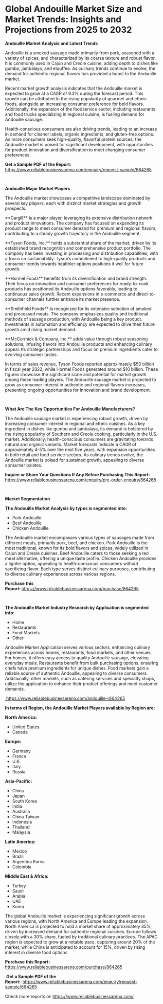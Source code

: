 <p><h1>Global Andouille Market Size and Market Trends: Insights and Projections from 2025 to 2032</h1></p><p><strong>Andouille Market Analysis and Latest Trends</strong></p>
<p><p>Andouille is a smoked sausage made primarily from pork, seasoned with a variety of spices, and characterized by its coarse texture and robust flavor. It is commonly used in Cajun and Creole cuisine, adding depth to dishes like gumbo, jambalaya, and etouffee. As culinary trends continue to evolve, the demand for authentic regional flavors has provided a boost to the Andouille market.</p><p>Recent market growth analysis indicates that the Andouille market is expected to grow at a CAGR of 9.3% during the forecast period. This growth can be attributed to the rising popularity of gourmet and ethnic foods, alongside an increasing consumer preference for bold flavors. Additionally, the expansion of the foodservice sector, including restaurants and food trucks specializing in regional cuisine, is fueling demand for Andouille sausage. </p><p>Health-conscious consumers are also driving trends, leading to an increase in demand for cleaner labels, organic ingredients, and gluten-free options. As more consumers seek high-quality, flavorful protein sources, the Andouille market is poised for significant development, with opportunities for product innovation and diversification to meet changing consumer preferences.</p></p>
<p><strong>Get a Sample PDF of the Report:&nbsp;</strong> <a href="https://www.reliablebusinessarena.com/enquiry/request-sample/864265?utm_campaign=1143&utm_medium=2&utm_source=Github&utm_content=ia&utm_term=14022025&utm_id=andouille">https://www.reliablebusinessarena.com/enquiry/request-sample/864265</a></p>
<p>&nbsp;</p>
<p><strong>Andouille Major Market Players</strong></p>
<p><p>The Andouille market showcases a competitive landscape dominated by several key players, each with distinct market strategies and growth prospects. </p><p>**Cargill** is a major player, leveraging its extensive distribution network and product innovations. The company has focused on expanding its product range to meet consumer demand for premium and regional flavors, contributing to a steady growth trajectory in the Andouille segment.</p><p>**Tyson Foods, Inc.** holds a substantial share of the market, driven by its established brand recognition and comprehensive product portfolio. The company has been investing in processing and distribution capabilities, with a focus on sustainability. Tyson’s commitment to high-quality products and consumer trends towards healthier options positions it well for future growth.</p><p>**Hormel Foods** benefits from its diversification and brand strength. Their focus on innovation and consumer preferences for ready-to-cook products has positioned its Andouille options favorably, leading to continuous sales growth. Recent expansions in e-commerce and direct-to-consumer channels further enhance its market presence.</p><p>**Smithfield Foods** is recognized for its extensive selection of smoked and processed meats. The company emphasizes quality and traditional methods of sausage production, with Andouille being a key product. Investments in automation and efficiency are expected to drive their future growth amid rising market demand.</p><p>**McCormick & Company, Inc.** adds value through robust seasoning solutions, infusing flavors into Andouille products and enhancing culinary appeal. Its strategic partnerships and focus on premium ingredients cater to evolving consumer tastes.</p><p>In terms of sales revenue, Tyson Foods reported approximately $50 billion in fiscal year 2022, while Hormel Foods generated around $10 billion. These figures showcase the significant scale and potential for market growth among these leading players. The Andouille sausage market is projected to grow as consumer interest in authentic and regional flavors increases, presenting ongoing opportunities for innovation and brand development.</p></p>
<p>&nbsp;</p>
<p><strong>What Are The Key Opportunities For Andouille Manufacturers?</strong></p>
<p><p>The Andouille sausage market is experiencing robust growth, driven by increasing consumer interest in regional and ethnic cuisines. As a key ingredient in dishes like gumbo and jambalaya, its demand is bolstered by the rising popularity of Southern and Creole cooking, particularly in the U.S. market. Additionally, health-conscious consumers are gravitating towards natural and organic variants. Market forecasts indicate a CAGR of approximately 4-5% over the next five years, with expansion opportunities in both retail and food service sectors. As culinary trends evolve, the Andouille market is poised for sustained growth, appealing to diverse consumer palates.</p></p>
<p><strong>Inquire or Share Your Questions If Any Before Purchasing This Report:</strong> <a href="https://www.reliablebusinessarena.com/enquiry/pre-order-enquiry/864265?utm_campaign=1143&utm_medium=2&utm_source=Github&utm_content=ia&utm_term=14022025&utm_id=andouille">https://www.reliablebusinessarena.com/enquiry/pre-order-enquiry/864265</a></p>
<p>&nbsp;</p>
<p><strong>Market Segmentation</strong></p>
<p><strong>The Andouille Market Analysis by types is segmented into:</strong></p>
<p><ul><li>Pork Andouille</li><li>Beef Andouille</li><li>Chicken Andouille</li></ul></p>
<p><p>The Andouille market encompasses various types of sausages made from different meats, primarily pork, beef, and chicken. Pork Andouille is the most traditional, known for its bold flavors and spices, widely utilized in Cajun and Creole cuisines. Beef Andouille caters to those seeking a red meat alternative, offering a unique taste profile. Chicken Andouille provides a lighter option, appealing to health-conscious consumers without sacrificing flavor. Each type serves distinct culinary purposes, contributing to diverse culinary experiences across various regions.</p></p>
<p><strong>Purchase this Report:&nbsp;</strong><a href="https://www.reliablebusinessarena.com/purchase/864265?utm_campaign=1143&utm_medium=2&utm_source=Github&utm_content=ia&utm_term=14022025&utm_id=andouille">https://www.reliablebusinessarena.com/purchase/864265</a></p>
<p>&nbsp;</p>
<p><strong>The Andouille Market Industry Research by Application is segmented into:</strong></p>
<p><ul><li>Home</li><li>Restaurants</li><li>Food Markets</li><li>Other</li></ul></p>
<p><p>Andouille Market Application serves various sectors, enhancing culinary experiences across homes, restaurants, food markets, and other venues. For homes, it offers easy access to quality Andouille sausage, elevating everyday meals. Restaurants benefit from bulk purchasing options, ensuring chefs have premium ingredients for unique dishes. Food markets gain a reliable source of authentic Andouille, appealing to diverse consumers. Additionally, other markets, such as catering services and specialty shops, utilize the application to enhance their product offerings and meet customer demands.</p></p>
<p><a href="https://www.reliablebusinessarena.com/andouille-r864265?utm_campaign=1143&utm_medium=2&utm_source=Github&utm_content=ia&utm_term=14022025&utm_id=andouille">&nbsp;https://www.reliablebusinessarena.com/andouille-r864265</a></p>
<p><strong>In terms of Region, the Andouille Market Players available by Region are:</strong></p>
<p>
    <p> <strong> North America: </strong>
        <ul>
            <li>United States</li>
            <li>Canada</li>
        </ul>
        </p> 
    <p> <strong> Europe: </strong>
        <ul>
            <li>Germany</li>
            <li>France</li>
            <li>U.K.</li>
            <li>Italy</li>
            <li>Russia</li>
        </ul>
        </p> 
    <p> <strong> Asia-Pacific: </strong>
        <ul>
            <li>China</li>
            <li>Japan</li>
            <li>South Korea</li>
            <li>India</li>
            <li>Australia</li>
            <li>China Taiwan</li>
            <li>Indonesia</li>
            <li>Thailand</li>
            <li>Malaysia</li>
        </ul>
        </p> 
    <p> <strong> Latin America: </strong>
        <ul>
            <li>Mexico</li>
            <li>Brazil</li>
            <li>Argentina Korea</li>
            <li>Colombia</li>
        </ul>
        </p> 
    <p> <strong> Middle East & Africa: </strong>
        <ul>
            <li>Turkey</li>
            <li>Saudi</li>
            <li>Arabia</li>
            <li>UAE</li>
            <li>Korea</li>
        </ul>
    </p>
    </p>
<p><p>The global Andouille market is experiencing significant growth across various regions, with North America and Europe leading the expansion. North America is projected to hold a market share of approximately 35%, driven by increased demand for authentic regional cuisines. Europe follows closely with a 30% share, fueled by traditional culinary practices. The APAC region is expected to grow at a notable pace, capturing around 20% of the market, while China is anticipated to account for 15%, driven by rising interest in diverse food options.</p></p>
<p><strong>Purchase this Report: </strong><a href="https://www.reliablebusinessarena.com/purchase/864265?utm_campaign=1143&utm_medium=2&utm_source=Github&utm_content=ia&utm_term=14022025&utm_id=andouille">https://www.reliablebusinessarena.com/purchase/864265</a></p>
<p>&nbsp;<strong>Get a Sample PDF of the Report:&nbsp;&nbsp;</strong><a href="https://www.reliablebusinessarena.com/enquiry/request-sample/864265?utm_campaign=1143&utm_medium=2&utm_source=Github&utm_content=ia&utm_term=14022025&utm_id=andouille">https://www.reliablebusinessarena.com/enquiry/request-sample/864265</a></p>
<p><strong></strong></p>
<p>Check more reports on <a href="https://www.reliablebusinessarena.com/?utm_campaign=1143&utm_medium=2&utm_source=Github&utm_content=ia&utm_term=14022025&utm_id=andouille">https://www.reliablebusinessarena.com/</a></p>